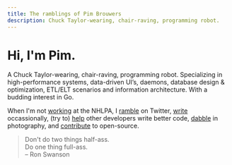 ```yaml
---
title: The ramblings of Pim Brouwers
description: Chuck Taylor-wearing, chair-raving, programming robot.
---
```


# Hi, I'm Pim.

A Chuck Taylor-wearing, chair-raving, programming robot. Specializing in high-performance systems, data-driven UI’s, daemons, database design & optimization, ETL/ELT scenarios and information architecture. With a budding interest in Go. 

When I'm not [working][nhlpa] at the NHLPA, I [ramble][twitter] on Twitter, [write][devto] occassionally, (try to) [help][help] other developers write better code, [dabble][photography] in photography, and [contribute][open-source] to open-source.

[twitter]: https://twitter.com/mathijspim
[nhlpa]: https://www.nhlpa.com
[write]: /
[help]: https://stackoverflow.com/search?q=user%3A2421277
[photography]: https://500px.com/mathijspim
[open-source]: https://github.com/pimbrouwers
[devto]: https://dev.to/mathijspim

> Don't do two things half-ass.<br />
Do one thing full-ass.<br />
&ndash; Ron Swanson
